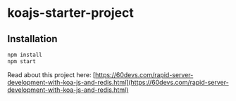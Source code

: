 # koajs-starter-project


## Installation

```sh
npm install
npm start
```

Read about this project here: [https://60devs.com/rapid-server-development-with-koa-js-and-redis.html](https://60devs.com/rapid-server-development-with-koa-js-and-redis.html)